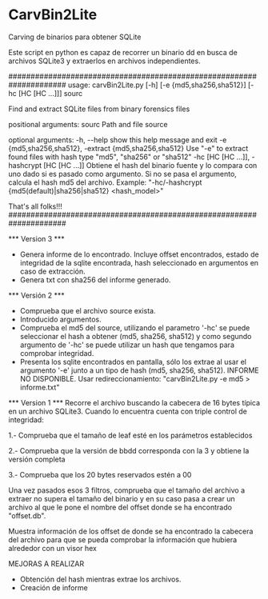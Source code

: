

# CarvBin2Lite
Carving de binarios para obtener SQLite

Este script en python es capaz de recorrer un binario dd en busca de archivos SQLite3 y extraerlos en archivos independientes.

#####################################################################
usage: carvBin2Lite.py [-h] [-e {md5,sha256,sha512}] [-hc [HC [HC ...]]] sourc

Find and extract SQLite files from binary forensics files

positional arguments:
  sourc                 Path and file source

optional arguments:
  -h, --help            show this help message and exit
  -e {md5,sha256,sha512}, -extract {md5,sha256,sha512}
                        Use "-e" to extract found files with hash type "md5",
                        "sha256" or "sha512"
  -hc [HC [HC ...]], -hashcrypt [HC [HC ...]]
                        Obtiene el hash del binario fuente y lo compara con
                        uno dado si es pasado como argumento. Si no se pasa el
                        argumento, calcula el hash md5 del archivo. Example:
                        "-hc/-hashcrypt \{md5(default)|sha256|sha512\}
                        <hash_model>"

That's all folks!!!
#####################################################################

*** Version 3 ***
- Genera informe de lo encontrado. Incluye offset encontrados, estado de integridad de la sqlite encontrada, hash seleccionado en argumentos en caso de extracción.
- Genera txt con sha256 del informe generado.

*** Versión 2 ***
- Comprueba que el archivo source exista.
- Introducido argumentos.
- Comprueba el md5 del source, utilizando el parametro '-hc' se puede seleccionar el hash a obtener (md5, sha256, sha512) y como segundo argumento de '-hc' se puede utilizar un hash que tengamos para comprobar integridad.
- Presenta los sqlite encontrados en pantalla, sólo los extrae al usar el argumento '-e' junto a un tipo de hash (md5, sha256, sha512).
INFORME NO DISPONIBLE. Usar redireccionamiento: "carvBin2Lite.py <sourc> -e md5 > informe.txt"




*** Version 1 ***
Recorre el archivo buscando la cabecera de 16 bytes típica en un archivo SQLite3. Cuando lo encuentra cuenta con triple control de integridad:

1.- Comprueba que el tamaño de leaf esté en los parámetros establecidos

2.- Comprueba que la versión de bbdd corresponda con la 3 y obtiene la versión completa

3.- Comprueba que los 20 bytes reservados estén a 00

Una vez pasados esos 3 filtros, comprueba que el tamaño del archivo a extraer no supera el tamaño del binario y en su caso pasa a crear un archivo al que le pone el nombre del offset donde se ha encontrado "offset.db".

Muestra información de los offset de donde se ha encontrado la cabecera del archivo para que se pueda comprobar la información que hubiera alrededor con un visor hex

MEJORAS A REALIZAR

- Obtención del hash mientras extrae los archivos.
- Creación de informe


